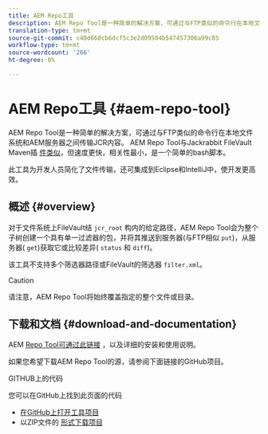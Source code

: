 ```yaml
---
title: AEM Repo工具
description: AEM Repo Tool是一种简单的解决方案，可通过与FTP类似的命令行在本地文件系统和AEM服务器之间传输JCR内容。
translation-type: tm+mt
source-git-commit: c40d668cb6dcf5c3e2d09504b547457306a99c85
workflow-type: tm+mt
source-wordcount: '266'
ht-degree: 0%

---
```



# AEM Repo工具 {#aem-repo-tool}

AEM Repo Tool是一种简单的解决方案，可通过与FTP类似的命令行在本地文件系统和AEM服务器之间传输JCR内容。 AEM Repo Tool与Jackrabbit FileVault Maven插 [件类似](https://jackrabbit.apache.org/filevault-package-maven-plugin)，但速度更快，相关性最小，是一个简单的bash脚本。

此工具为开发人员简化了文件传输，还可集成到Eclipse和IntelliJ中，使开发更高效。

## 概述 {#overview}

对于文件系统上FileVault结 `jcr_root` 构内的给定路径，AEM Repo Tool会为整个子树创建一个具有单一过滤器的包，并将其推送到服务器(与FTP相似 `put`)，从服务器( `get`)获取它或比较差异( `status` 和 `diff`)。

该工具不支持多个筛选器路径或FileVault的筛选器 `filter.xml`。

>[!CAUTION]
>
>请注意，AEM Repo Tool将始终覆盖指定的整个文件或目录。

## 下载和文档 {#download-and-documentation}

AEM [Repo Tool可通过此链接](https://github.com/Adobe-Marketing-Cloud/tools/tree/master/repo) ，以及详细的安装和使用说明。

如果您希望下载AEM Repo Tool的源，请参阅下面链接的GitHub项目。

GITHUB上的代码

您可以在GitHub上找到此页面的代码

* [在GitHub上打开工具项目](https://github.com/Adobe-Marketing-Cloud/tools)
* 以ZIP文件的 [形式下载项目](https://github.com/Adobe-Marketing-Cloud/tools/archive/master.zip)
